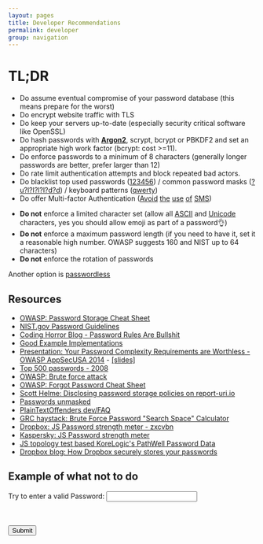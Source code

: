 ```yaml
---
layout: pages
title: Developer Recommendations
permalink: developer
group: navigation
---
```


# TL;DR
* Do assume eventual compromise of your password database (this means prepare for the worst)
* Do encrypt website traffic with TLS
* Do keep your servers up-to-date (especially security critical software like OpenSSL)
* Do hash passwords with **[Argon2](https://en.wikipedia.org/wiki/Argon2)**, scrypt, bcrypt or PBKDF2 and set an appropriate high work factor (bcrypt: cost >=11).
* Do enforce passwords to a minimum of 8 characters (generally longer passwords are better, prefer larger than 12)
* Do rate limit authentication attempts and block repeated bad actors.
* Do blacklist top used passwords ([123456](http://www.whatsmypass.com/the-top-500-worst-passwords-of-all-time)) / common password masks ([?u?l?l?l?l?d?d](https://blog.netspi.com/netspis-top-password-masks-for-2015/)) / keyboard patterns ([qwerty](https://digi.ninja/projects/passpat.php))
* Do offer Multi-factor Authentication ([Avoid](https://www.schneier.com/blog/archives/2012/02/the_failure_of_2.html) [the](http://www.zdnet.com/article/sms-tokens-are-vulnerable-to-interception-experts-warn/) [use](https://krebsonsecurity.com/2016/09/the-limits-of-sms-for-2-factor-authentication/) [of](https://pages.nist.gov/800-63-3/sp800-63b.html#513-out-of-band-devices) [SMS](https://github.com/usnistgov/800-63-3/issues/351))
<!-- * Do block passwords equal to username, email address, URL/domain or name of the website/app. -->
<!-- * Do limit dictionary words and repeated characters (aaaaaaaa) # debatable, should we allow passphrases and password padding? -->
<!-- * Do audit most common password mask on your website and limit those. (only allow one password per topology and increment when needed) # commented due to being impractical for most users for now -->
* **Do not** enforce a limited character set (allow all [ASCII](http://www.asciitable.com) and [Unicode](http://unicode-table.com/en/) characters, yes you should allow emoji as part of a password👌)
* **Do not** enforce a maximum password length (if you need to have it, set it a reasonable high number. OWASP suggests 160 and NIST up to 64 characters)
* **Do not** enforce the rotation of passwords
<!-- * **Do Not** enforce the use of all 4 character classes (upper case, lower case, digits and special characters) -->
<!-- * **Do not** enforce a password change policy  # debatable -->

Another option is [passwordless](https://encrypted.google.com/search?hl=en&q=passwordless)

## Resources
* [OWASP: Password Storage Cheat Sheet](https://www.owasp.org/index.php/Password_Storage_Cheat_Sheet)
* [NIST.gov Password Guidelines](https://pages.nist.gov/800-63-3/sp800-63b.html#5112-memorized-secret-verifiers)
* [Coding Horror Blog - Password Rules Are Bullshit](https://blog.codinghorror.com/password-rules-are-bullshit/)
* [Good Example Implementations](https://securepasswords.info/)
* [Presentation: Your Password Complexity Requirements are Worthless - OWASP AppSecUSA 2014](https://www.youtube.com/watch?v=zUM7i8fsf0g) - [[slides]](https://www.korelogic.com/Resources/Presentations/bsidesavl_pathwell_2014-06.pdf)
* [Top 500 passwords - 2008](http://www.whatsmypass.com/the-top-500-worst-passwords-of-all-time)
* [OWASP: Brute force attack](https://www.owasp.org/index.php/Brute_force_attack)
* [OWASP: Forgot Password Cheat Sheet](https://www.owasp.org/index.php/Forgot_Password_Cheat_Sheet)
* [Scott Helme: Disclosing password storage policies on report-uri.io](https://scotthelme.co.uk/sites-tell-us-store-password/)
* [Passwords unmasked](http://wpengine.com/unmasked/)
* [PlainTextOffenders dev/FAQ](http://plaintextoffenders.com/faq/devs)
* [GRC haystack: Brute Force Password "Search Space" Calculator](https://www.grc.com/haystack.htm)
* [Dropbox: JS Password strength meter - zxcvbn](https://dl.dropboxusercontent.com/u/209/zxcvbn/test/index.html)
* [Kaspersky: JS Password strength meter](https://password.kaspersky.com)
* [JS topology test based KoreLogic's PathWell Password Data](http://www.genusa.com/test_password.html)
* [Dropbox blog: How Dropbox securely stores your passwords](https://blogs.dropbox.com/tech/2016/09/how-dropbox-securely-stores-your-passwords/)

## Example of what not to do

<style>
    #message{
        color:red;
    }
</style>
<form id="form">
    <div>
        Try to enter a valid Password: <input type="password" id="password" onselectstart="return false" onpaste="return false;" onCopy="return false" onCut="return false" onDrag="return false" onDrop="return false" autocomplete="off">
    </div>
    <br>
<!--     <div>
        Confirm Password: <input type="password" id="confirm-password" onselectstart="return false" onpaste="return false;" onCopy="return false" onCut="return false" onDrag="return false" onDrop="return false" autocomplete="off">
    </div>
    <br> -->
    <div>
        <p id="message"></p>
    </div>
    <br>
    <div>
        <input type="submit">
    </div>
    <br>
</form>
<script>

    document.getElementById('password').addEventListener('keyup', validate);
    // document.getElementById('confirm-password').addEventListener('keyup', validate);
    document.getElementById('form').onsubmit = validate;

    function validate(e) {
        e.preventDefault();

        var passwordEl = document.getElementById('password');
        // var confirmPasswordEl = document.getElementById('confirm-password');
        var password = passwordEl.value;
        // var confirmPassword = confirmPasswordEl.value;

        if (password == '') {
            setMessage("Password must not be empty");
        // } else if (password != confirmPassword) {
        //     setMessage("Passwords must match");
        } else if (countSymbols(password) <= 8 ) {
            setMessage("Password must be longer than 8 characters");
        } else if (countSymbols(password) >= 10) {
            setMessage("Password must be shorter than 10 characters")
        } else if (!/[a-z]/.test(password)) {
            setMessage("Password must contain a lower-case letter");
        } else if (!/\d/.test(password)) {
            setMessage("Password must contain a number");
        } else if (/\d{2,}/.test(password)) {
            setMessage("Password must not contain numbers in sequence, next to each other");
        } else if (!/[A-Z]/.test(password)) {
            setMessage("Password must contain an upper-case letter");
        } else if (/[A-Z]{2,}/.test(password)) {
            setMessage("Password must not contain upper-case letters in sequence");
        } else if (/[~!@#$%^&*()_+{}|:"<>?`,./;''\[\]\\=\-´œ∑´®†¥¨ˆøπ“‘åß©˙∆˚¬…æΩ≈˜µ≤≥÷√]/.test(password)) {
            setMessage("Password must not contain any special characters");
        } else if (/\s/.test(password)) {
            setMessage("Password must not contain white-space characters e.g a space");
        } else if (/(\w)(?=\1+)/.test(password)) {
            setMessage("Password must not have consecutive repeated characters. e.g. aa");
        } else {
            setMessage("Congrats! You managed to pass all of the crazy restrictions.", 'green');
        }
    }

    function setMessage(str, colour) {
        if (typeof colour == 'undefined') {
            colour = 'red';
        }
        var messageEl = document.getElementById('message');
        messageEl.innerText = str;
        messageEl.style.color = colour;
    }

    // https://mathiasbynens.be/notes/javascript-unicode
    function countSymbols(string) {
        var regexAstralSymbols = /[\uD800-\uDBFF][\uDC00-\uDFFF]/g;
        return string
            // Replace every surrogate pair with a BMP symbol.
            .replace(regexAstralSymbols, '_')
            // …and *then* get the length.
            .length;
    }

</script>
